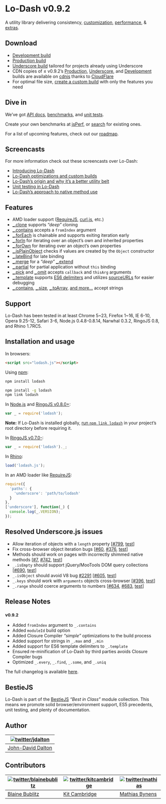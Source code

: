 # Lo-Dash v0.9.2

A utility library delivering consistency, [customization](http://lodash.com/custom-builds), [performance](http://lodash.com/benchmarks), & [extras](http://lodash.com/#features).

## Download

 * [Development build](https://raw.github.com/lodash/lodash/0.9.2/lodash.js)
 * [Production build](https://raw.github.com/lodash/lodash/0.9.2/lodash.min.js)
 * [Underscore build](https://raw.github.com/lodash/lodash/0.9.2/lodash.underscore.min.js) tailored for projects already using Underscore
 * CDN copies of ≤ v0.9.2’s [Production](http://cdnjs.cloudflare.com/ajax/libs/lodash.js/0.9.2/lodash.min.js), [Underscore](http://cdnjs.cloudflare.com/ajax/libs/lodash.js/0.9.2/lodash.underscore.min.js), and [Development](http://cdnjs.cloudflare.com/ajax/libs/lodash.js/0.9.2/lodash.js) builds are available on [cdnjs](http://cdnjs.com/) thanks to [CloudFlare](http://www.cloudflare.com/)
 * For optimal file size, [create a custom build](http://lodash.com/custom-builds) with only the features you need

## Dive in

We’ve got [API docs](http://lodash.com/docs), [benchmarks](http://lodash.com/benchmarks), and [unit tests](http://lodash.com/tests).

Create your own benchmarks at [jsPerf](http://jsperf.com), or [search](http://jsperf.com/search?q=lodash) for existing ones.

For a list of upcoming features, check out our [roadmap](https://github.com/lodash/lodash/wiki/Roadmap).

## Screencasts

For more information check out these screencasts over Lo-Dash:

 * [Introducing Lo-Dash](https://vimeo.com/44154599)
 * [Lo-Dash optimizations and custom builds](https://vimeo.com/44154601)
 * [Lo-Dash’s origin and why it’s a better utility belt](https://vimeo.com/44154600)
 * [Unit testing in Lo-Dash](https://vimeo.com/45865290)
 * [Lo-Dash’s approach to native method use](https://vimeo.com/48576012)

## Features

 * AMD loader support ([RequireJS](http://requirejs.org/), [curl.js](https://github.com/cujojs/curl), etc.)
 * [_.clone](http://lodash.com/docs#clone) supports *“deep”* cloning
 * [_.contains](http://lodash.com/docs#contains) accepts a `fromIndex` argument
 * [_.forEach](http://lodash.com/docs#forEach) is chainable and supports exiting iteration early
 * [_.forIn](http://lodash.com/docs#forIn) for iterating over an object’s own and inherited properties
 * [_.forOwn](http://lodash.com/docs#forOwn) for iterating over an object’s own properties
 * [_.isPlainObject](http://lodash.com/docs#isPlainObject) checks if values are created by the `Object` constructor
 * [_.lateBind](http://lodash.com/docs#lateBind) for late binding
 * [_.merge](http://lodash.com/docs#merge) for a *“deep”* [_.extend](http://lodash.com/docs#extend)
 * [_.partial](http://lodash.com/docs#partial) for partial application without `this` binding
 * [_.pick](http://lodash.com/docs#pick) and [_.omit](http://lodash.com/docs#omit) accepts `callback` and `thisArg` arguments
 * [_.template](http://lodash.com/docs#template) supports [ES6 delimiters](http://people.mozilla.org/~jorendorff/es6-draft.html#sec-7.8.6) and utilizes [sourceURLs](http://www.html5rocks.com/en/tutorials/developertools/sourcemaps/#toc-sourceurl) for easier debugging
 * [_.contains](http://lodash.com/docs#contains), [_.size](http://lodash.com/docs#size), [_.toArray](http://lodash.com/docs#toArray),
   [and more…](http://lodash.com/docs "_.countBy, _.every, _.filter, _.find, _.forEach, _.groupBy, _.invoke, _.map, _.max, _.min, _.pluck, _.reduce, _.reduceRight, _.reject, _.shuffle, _.some, _.sortBy, _.where") accept strings

## Support

Lo-Dash has been tested in at least Chrome 5~23, Firefox 1~16, IE 6-10, Opera 9.25-12, Safari 3-6, Node.js 0.4.8-0.8.14, Narwhal 0.3.2, RingoJS 0.8, and Rhino 1.7RC5.

## Installation and usage

In browsers:

```html
<script src="lodash.js"></script>
```

Using [npm](http://npmjs.org/):

```bash
npm install lodash

npm install -g lodash
npm link lodash
```

In [Node.js](http://nodejs.org/) and [RingoJS v0.8.0+](http://ringojs.org/):

```js
var _ = require('lodash');
```

**Note:** If Lo-Dash is installed globally, [run `npm link lodash`](http://blog.nodejs.org/2011/03/23/npm-1-0-global-vs-local-installation/) in your project’s root directory before requiring it.

In [RingoJS v0.7.0-](http://ringojs.org/):

```js
var _ = require('lodash')._;
```

In [Rhino](http://www.mozilla.org/rhino/):

```js
load('lodash.js');
```

In an AMD loader like [RequireJS](http://requirejs.org/):

```js
require({
  'paths': {
    'underscore': 'path/to/lodash'
  }
},
['underscore'], function(_) {
  console.log(_.VERSION);
});
```

## Resolved Underscore.js issues

 * Allow iteration of objects with a `length` property [[#799](https://github.com/documentcloud/underscore/pull/799), [test](https://github.com/lodash/lodash/blob/0.9.2/test/bundle.js#L545-551)]
 * Fix cross-browser object iteration bugs [[#60](https://github.com/documentcloud/underscore/issues/60), [#376](https://github.com/documentcloud/underscore/issues/376), [test](https://github.com/lodash/lodash/blob/0.9.2/test/bundle.js#L558-582)]
 * Methods should work on pages with incorrectly shimmed native methods [[#7](https://github.com/documentcloud/underscore/issues/7), [#742](https://github.com/documentcloud/underscore/issues/742), [test](https://github.com/lodash/lodash/blob/0.9.2/test/bundle.js#L140-146)]
 * `_.isEmpty` should support jQuery/MooTools DOM query collections [[#690](https://github.com/documentcloud/underscore/pull/690), [test](https://github.com/lodash/lodash/blob/0.9.2/test/bundle.js#L747-752)]
 * `_.isObject` should avoid V8 bug [#2291](http://code.google.com/p/8/issues/detail?id=2291) [[#605](https://github.com/documentcloud/underscore/issues/605), [test](https://github.com/lodash/lodash/blob/0.9.2/test/bundle.js#L828-840)]
 * `_.keys` should work with `arguments` objects cross-browser [[#396](https://github.com/documentcloud/underscore/issues/396), [test](https://github.com/lodash/lodash/blob/0.9.2/test/bundle.js#L921-923)]
 * `_.range` should coerce arguments to numbers [[#634](https://github.com/documentcloud/underscore/issues/634), [#683](https://github.com/documentcloud/underscore/issues/683), [test](https://github.com/lodash/lodash/blob/0.9.2/test/bundle.js#L1337-1340)]

## Release Notes

### <sup>v0.9.2</sup>

 * Added `fromIndex` argument to `_.contains`
 * Added `moduleId` build option
 * Added Closure Compiler *“simple”* optimizations to the build process
 * Added support for strings in `_.max` and `_.min`
 * Added support for ES6 template delimiters to `_.template`
 * Ensured re-minification of Lo-Dash by third parties avoids Closure Compiler bugs
 * Optimized `_.every`, `_.find`, `_.some`, and `_.uniq`

The full changelog is available [here](https://github.com/lodash/lodash/wiki/Changelog).

## BestieJS

Lo-Dash is part of the [BestieJS](https://github.com/bestiejs)  *“Best in Class”* module collection. This means we promote solid browser/environment support, ES5 precedents, unit testing, and plenty of documentation.

## Author

| [![twitter/jdalton](http://gravatar.com/avatar/299a3d891ff1920b69c364d061007043?s=70)](http://twitter.com/jdalton "Follow @jdalton on Twitter") |
|---|
| [John-David Dalton](http://allyoucanleet.com/) |

## Contributors

| [![twitter/blainebublitz](http://gravatar.com/avatar/ac1c67fd906c9fecd823ce302283b4c1?s=70)](http://twitter.com/blainebublitz "Follow @BlaineBublitz on Twitter") | [![twitter/kitcambridge](http://gravatar.com/avatar/6662a1d02f351b5ef2f8b4d815804661?s=70)](https://twitter.com/kitcambridge "Follow @kitcambridge on Twitter") | [![twitter/mathias](http://gravatar.com/avatar/24e08a9ea84deb17ae121074d0f17125?s=70)](http://twitter.com/mathias "Follow @mathias on Twitter") |
|---|---|---|
| [Blaine Bublitz](http://iceddev.com/) | [Kit Cambridge](http://kitcambridge.github.io/) | [Mathias Bynens](http://mathiasbynens.be/) |

